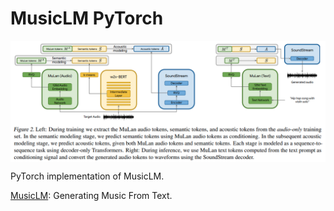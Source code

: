 # MusicLM PyTorch

<p align="center">
  <img src="MusicLM.png" alt="MusicLM" style="display:block; margin:auto; width:920px;" />
</p>

PyTorch implementation of MusicLM.

[MusicLM](https://arxiv.org/abs/2301.11325): Generating Music From Text.
